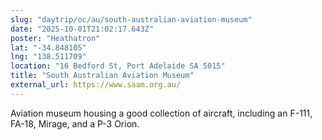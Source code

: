 ```yaml
---
slug: "daytrip/oc/au/south-australian-aviation-museum"
date: "2025-10-01T21:02:17.643Z"
poster: "Heathatron"
lat: "-34.848105"
lng: "138.511709"
location: "16 Bedford St, Port Adelaide SA 5015"
title: "South Australian Aviation Museum"
external_url: https://www.saam.org.au/
---
```

Aviation museum housing a good collection of aircraft, including an F-111, FA-18, Mirage, and a P-3 Orion.